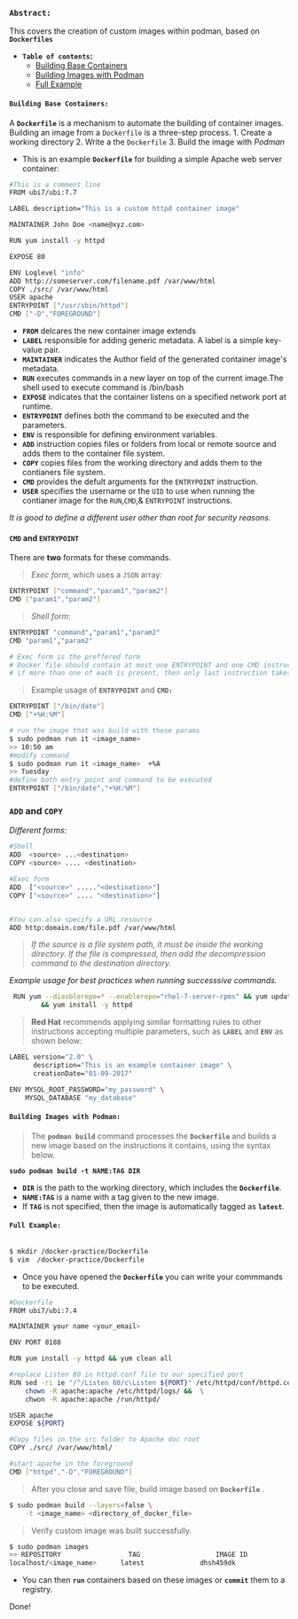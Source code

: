 ### **`Abstract:`**

This covers the creation of custom images within podman, based on **`Dockerfiles`**

-  **`Table of contents`:**
	- [Building Base Containers](#building-base-containers)
	- [Building Images with Podman](#building-images-with-podman)
	- [Full Example](#full-example)	
#### **`Building Base Containers: `**
A **`Dockerfile`** is a mechanism to automate the building of container images.
Building an image from a `Dockerfile` is a three-step process.
	1. Create a working directory
	2. Write a the `Dockerfile`
	3. Build the image with *Podman*

- This is an example **`Dockerfile`** for building a simple Apache web server container:
```bash
#This is a comment line
FROM ubi7/ubi:7.7

LABEL description="This is a custom httpd container image"

MAINTAINER John Doe <name@xyz.com>

RUN yum install -y httpd

EXPOSE 80

ENV Loglevel "info"
ADD http://someserver.com/filename.pdf /var/www/html 
COPY ./src/ /var/www/html 
USER apache 
ENTRYPOINT ["/usr/sbin/httpd"]
CMD ["-D","FOREGROUND"]
```
- **`FROM`** delcares the new container image extends
- **`LABEL`** responsible for adding generic metadata. A label is a simple key-value pair.
- **`MAINTAINER`** indicates the Author field of the generated container image\'s metadata.
- **`RUN`** executes commands in a new layer on top of the current image.The shell used to execute command is /bin/bash
- **`EXPOSE`** indicates that the container listens on a specified network port at runtime.
- **`ENTRYPOINT`** defines both the command to be executed and the parameters.
- **`ENV`** is responsible for defining environment variables.
- **`ADD`** instruction copies files or folders from local or remote source and adds them to the container file system.
- **`COPY`** copies files from the working directory and adds them to the contianers file system.
- **`CMD`** provides the defult arguments for the `ENTRYPOINT` instruction.
- **`USER`** specifies the username or the `UID` to use when running the contianer image for the `RUN`,`CMD`,& `ENTRYPOINT` instructions.

*It is good to define a different user other than root for security reasons.*

#### `CMD` and `ENTRYPOINT`
There are **two** formats for these commands.
> *Exec form*, which uses a `JSON` array:
```bash
ENTRYPOINT ["command","param1","param2"]
CMD ["param1","param2"]
```
> *Shell form*:
```bash
ENTRYPOINT "command","param1","param2"
CMD "param1","param2"

# Exec form is the preffered form
# Docker file should contain at most one ENTRYPOINT and one CMD instruction.
# if more than one of each is present, then only last instruction takes effect.
```
> Example usage of **`ENTRYPOINT`** and **`CMD: `**

```bash
ENTRYPOINT ["/bin/date"]
CMD ["+%H:%M"]
```
```zsh
# run the image that was build with these params
$ sudo podman run it <image_name> 
>> 10:50 am
#modify command
$ sudo podman run it <image_name>  +%A
>> Tuesday
#define both entry point and command to be executed
ENTRYPOINT ["/bin/date","+%H:%M"]
```
### **`ADD`** and **`COPY`**
*Different forms:*
```bash
#Shell
ADD  <source> ...<destination>
COPY <source> .... <destination>

#Exec form
ADD  ["<source>" ....."<destination>"]
COPY ["<source>" .... "<destination>"]


#You can also specify a URL resource
ADD http:domain.com/file.pdf /var/www/html 
```
> *If the source is a file system path, it must be inside the working directory.*
> *If the file is compressed, then add the decompression command to the destination directory.*

*Example usage for best practices when running successsive commands.*

```bash
 RUN yum --diasblerepo=* --enablerepo="rhel-7-server-rpms" && yum update -y \
 		&& yum install -y httpd
```
> **Red Hat** recommends applying similar formatting rules to other instructions accepting multiple parameters, such as **`LABEL`** and **`ENV`** as shown below:
```bash
LABEL version="2.0" \
      description="This is an example container image" \
      creationDate="01-09-2017"

ENV MYSQL_ROOT_PASSWORD="my_password" \
    MYSQL_DATABASE "my_database"
```
#### **`Building Images with Podman: `**
> The **`podman build`** command processes the **`Dockerfile`** and builds a new image based on the instructions it contains, using the syntax below.

**`sudo podman build -t NAME:TAG DIR`**

- **`DIR`** is the path to the working directory, which includes the **`Dockerfile`**. 
- **`NAME:TAG`** is a name with a tag given to the new image. 
- If **`TAG`** is not specified, then the image is automatically tagged as **`latest`**.

#### **`Full Example: `**
```bash

$ mkdir /docker-practice/Dockerfile
$ vim  /docker-practice/Dockerfile  
```
- Once you have opened the **`Dockerfile`** you can write your commmands to be executed.

```bash
#Dockerfile 
FROM ubi7/ubi:7.4

MAINTAINER your name <your_email>

ENV PORT 8188

RUN yum install -y httpd && yum clean all

#replace Listen 80 in httpd.conf file to our specified port
RUN sed -ri ie "/^/Listen 80/c\Listen ${PORT}" /etc/httpd/conf/httpd.conf && \
	chown -R apache:apache /etc/httpd/logs/ &&  \
	chwon -R apache:apache /run/httpd/

USER apache
EXPOSE ${PORT}

#Copy files in the src folder to Apache doc root
COPY ./src/ /var/www/html/

#start apache in the foreground
CMD ["httpd","-D","FOREGROUND"]
```
> After you close and save file, build image based on **`Dockerfile`** .
```zsh
$ sudo podman build --layers=false \
	-t <image_name> <directory_of_docker_file>
```
> Verify custom image was built successfully.
```zsh
$ sudo podman images
>> REPOSITORY  			      TAG					IMAGE ID
localhost/<image_name>		latest       		dhsh459dk
```
- You can then **`run`** containers based on these images or **`commit`** them to a registry.

Done!






